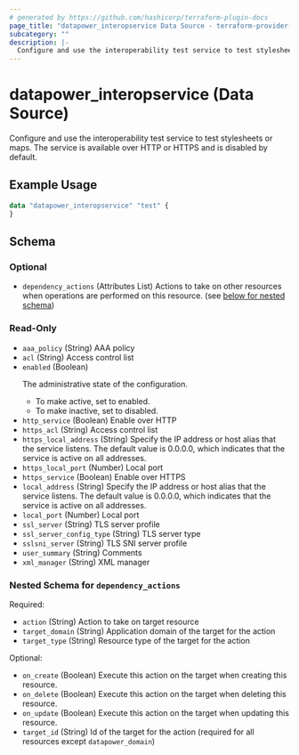 ```yaml
---
# generated by https://github.com/hashicorp/terraform-plugin-docs
page_title: "datapower_interopservice Data Source - terraform-provider-datapower"
subcategory: ""
description: |-
  Configure and use the interoperability test service to test stylesheets or maps. The service is available over HTTP or HTTPS and is disabled by default.
---
```


# datapower_interopservice (Data Source)

Configure and use the interoperability test service to test stylesheets or maps. The service is available over HTTP or HTTPS and is disabled by default.

## Example Usage

```terraform
data "datapower_interopservice" "test" {
}
```

<!-- schema generated by tfplugindocs -->
## Schema

### Optional

- `dependency_actions` (Attributes List) Actions to take on other resources when operations are performed on this resource. (see [below for nested schema](#nestedatt--dependency_actions))

### Read-Only

- `aaa_policy` (String) AAA policy
- `acl` (String) Access control list
- `enabled` (Boolean) <p>The administrative state of the configuration.</p><ul><li>To make active, set to enabled.</li><li>To make inactive, set to disabled.</li></ul>
- `http_service` (Boolean) Enable over HTTP
- `https_acl` (String) Access control list
- `https_local_address` (String) Specify the IP address or host alias that the service listens. The default value is 0.0.0.0, which indicates that the service is active on all addresses.
- `https_local_port` (Number) Local port
- `https_service` (Boolean) Enable over HTTPS
- `local_address` (String) Specify the IP address or host alias that the service listens. The default value is 0.0.0.0, which indicates that the service is active on all addresses.
- `local_port` (Number) Local port
- `ssl_server` (String) TLS server profile
- `ssl_server_config_type` (String) TLS server type
- `sslsni_server` (String) TLS SNI server profile
- `user_summary` (String) Comments
- `xml_manager` (String) XML manager

<a id="nestedatt--dependency_actions"></a>
### Nested Schema for `dependency_actions`

Required:

- `action` (String) Action to take on target resource
- `target_domain` (String) Application domain of the target for the action
- `target_type` (String) Resource type of the target for the action

Optional:

- `on_create` (Boolean) Execute this action on the target when creating this resource.
- `on_delete` (Boolean) Execute this action on the target when deleting this resource.
- `on_update` (Boolean) Execute this action on the target when updating this resource.
- `target_id` (String) Id of the target for the action (required for all resources except `datapower_domain`)
